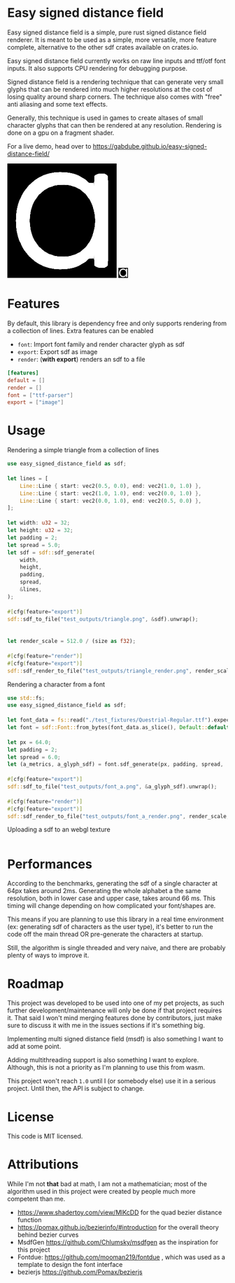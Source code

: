 # Easy signed distance field

Easy signed distance field is a simple, pure rust signed distance field renderer. It is meant to be used as a simple, more versatile, more feature complete, alternative to the other sdf crates available on crates.io. 

Easy signed distance field currently works on raw line inputs and ttf/otf font inputs. It also supports CPU rendering for debugging purpose.

Signed distance field is a rendering technique that can generate very small glyphs that can be rendered into much higher resolutions at the cost of losing quality around sharp corners. The technique also comes with "free" anti aliasing and some text effects.

Generally, this technique is used in games to create altases of small character glyphs that can then be rendered at any resolution. Rendering is done on a gpu on a fragment shader.

For a live demo, head over to https://gabdube.github.io/easy-signed-distance-field/

![sdf render](images/font_a_render.png) ![sdf](images/font_a.png)

# Features

By default, this library is dependency free and only supports rendering from a collection of lines.
Extra features can be enabled

* `font`: Import font family and render character glyph as sdf
* `export`: Export sdf as image
* `render`: (**with export**) renders an sdf to a file

```toml
[features]
default = []
render = []
font = ["ttf-parser"]
export = ["image"]
```

# Usage

Rendering a simple triangle from a collection of lines

```rust
use easy_signed_distance_field as sdf;

let lines = [
    Line::Line { start: vec2(0.5, 0.0), end: vec2(1.0, 1.0) },
    Line::Line { start: vec2(1.0, 1.0), end: vec2(0.0, 1.0) },
    Line::Line { start: vec2(0.0, 1.0), end: vec2(0.5, 0.0) },
];

let width: u32 = 32;
let height: u32 = 32;
let padding = 2;
let spread = 5.0;
let sdf = sdf::sdf_generate(
    width,
    height,
    padding,
    spread,
    &lines,
);

#[cfg(feature="export")]
sdf::sdf_to_file("test_outputs/triangle.png", &sdf).unwrap();


let render_scale = 512.0 / (size as f32);

#[cfg(feature="render")]
#[cfg(feature="export")]
sdf::sdf_render_to_file("test_outputs/triangle_render.png", render_scale, 0.5, 0.02, &sdf).unwrap();
```

Rendering a character from a font

```rust
use std::fs;
use easy_signed_distance_field as sdf;

let font_data = fs::read("./test_fixtures/Questrial-Regular.ttf").expect("Failed to read font file");
let font = sdf::Font::from_bytes(font_data.as_slice(), Default::default()).expect("Failed to parse font file");

let px = 64.0;
let padding = 2;
let spread = 6.0;
let (a_metrics, a_glyph_sdf) = font.sdf_generate(px, padding, spread, 'a').unwrap();

#[cfg(feature="export")]
sdf::sdf_to_file("test_outputs/font_a.png", &a_glyph_sdf).unwrap();

#[cfg(feature="render")]
#[cfg(feature="export")]
sdf::sdf_render_to_file("test_outputs/font_a_render.png", render_scale, 0.5, 0.02, &a_glyph_sdf).unwrap();
```

Uploading a sdf to an webgl texture

```rust

```


# Performances

According to the benchmarks, generating the sdf of a single character at 64px takes around 2ms. Generating the whole alphabet a the same resolution, both in lower case and upper case, takes around 66 ms. This timing will change depending on how complicated your font/shapes are.

This means if you are planning to use this library in a real time environment (ex: generating sdf of characters as the user type), it's better to run the code off the main thread OR pre-generate the characters at startup.

Still, the algorithm is single threaded and very naive, and there are probably plenty of ways to improve it.

# Roadmap

This project was developed to be used into one of my pet projects, as such further development/maintenance will only be done if that project requires it. That said I won't mind merging features done by contributors, just make sure to discuss it with me in the issues sections if it's something big.

Implementing multi signed distance field (msdf) is also something I want to add at some point.

Adding multithreading support is also something I want to explore. Although, this is not a priority as I'm planning to use this from wasm.

This project won't reach `1.0` until I (or somebody else) use it in a serious project. Until then, the API is subject to change.

# License

This code is MIT licensed.

# Attributions

While I'm not **that** bad at math, I am not a mathematician; most of the algorithm used in this project were created by people much more competent than me.

* https://www.shadertoy.com/view/MlKcDD for the quad bezier distance function
* https://pomax.github.io/bezierinfo/#introduction for the overall theory behind bezier curves
* MsdfGen https://github.com/Chlumsky/msdfgen as the inspiration for this project
* Fontdue: https://github.com/mooman219/fontdue , which was used as a template to design the font interface
* bezierjs https://github.com/Pomax/bezierjs